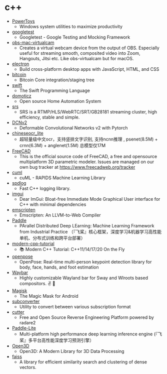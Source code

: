# c++
- [PowerToys](https://github.com/microsoft/PowerToys)
  - Windows system utilities to maximize productivity
- [googletest](https://github.com/google/googletest)
  - Googletest - Google Testing and Mocking Framework
- [obs-mac-virtualcam](https://github.com/johnboiles/obs-mac-virtualcam)
  - Creates a virtual webcam device from the output of OBS. Especially useful for streaming smooth, composited video into Zoom, Hangouts, Jitsi etc. Like obs-virtualcam but for macOS.
- [electron](https://github.com/electron/electron)
  - Build cross-platform desktop apps with JavaScript, HTML, and CSS
- [bitcoin](https://github.com/bitcoin/bitcoin)
  - Bitcoin Core integration/staging tree
- [swift](https://github.com/apple/swift)
  - The Swift Programming Language
- [domoticz](https://github.com/domoticz/domoticz)
  - Open source Home Automation System
- [srs](https://github.com/ossrs/srs)
  - SRS is a RTMP/HLS/WebRTC/SRT/GB28181 streaming cluster, high efficiency, stable and simple.
- [DCNv2](https://github.com/CharlesShang/DCNv2)
  - Deformable Convolutional Networks v2 with Pytorch
- [chineseocr_lite](https://github.com/ouyanghuiyu/chineseocr_lite)
  - 超轻量级中文ocr，支持竖排文字识别, 支持ncnn推理 , psenet(8.5M) + crnn(6.3M) + anglenet(1.5M) 总模型仅17M
- [FreeCAD](https://github.com/FreeCAD/FreeCAD)
  - This is the official source code of FreeCAD, a free and opensource multiplatform 3D parametric modeler. Issues are managed on our own bug tracker at https://www.freecadweb.org/tracker
- [cuml](https://github.com/rapidsai/cuml)
  - cuML - RAPIDS Machine Learning Library
- [spdlog](https://github.com/gabime/spdlog)
  - Fast C++ logging library.
- [imgui](https://github.com/ocornut/imgui)
  - Dear ImGui: Bloat-free Immediate Mode Graphical User interface for C++ with minimal dependencies
- [emscripten](https://github.com/emscripten-core/emscripten)
  - Emscripten: An LLVM-to-Web Compiler
- [Paddle](https://github.com/PaddlePaddle/Paddle)
  - PArallel Distributed Deep LEarning: Machine Learning Framework from Industrial Practice （『飞桨』核心框架，深度学习&机器学习高性能单机、分布式训练和跨平台部署）
- [modern-cpp-tutorial](https://github.com/changkun/modern-cpp-tutorial)
  - 📚 Modern C++ Tutorial: C++11/14/17/20 On the Fly
- [openpose](https://github.com/CMU-Perceptual-Computing-Lab/openpose)
  - OpenPose: Real-time multi-person keypoint detection library for body, face, hands, and foot estimation
- [Waybar](https://github.com/Alexays/Waybar)
  - Highly customizable Wayland bar for Sway and Wlroots based compositors. ✌️ 🎉
- [Magisk](https://github.com/topjohnwu/Magisk)
  - The Magic Mask for Android
- [subconverter](https://github.com/tindy2013/subconverter)
  - Utility to convert between various subscription format
- [cutter](https://github.com/radareorg/cutter)
  - Free and Open Source Reverse Engineering Platform powered by radare2
- [Paddle-Lite](https://github.com/PaddlePaddle/Paddle-Lite)
  - Multi-platform high performance deep learning inference engine (『飞桨』多平台高性能深度学习预测引擎）
- [Open3D](https://github.com/intel-isl/Open3D)
  - Open3D: A Modern Library for 3D Data Processing
- [faiss](https://github.com/facebookresearch/faiss)
  - A library for efficient similarity search and clustering of dense vectors.
